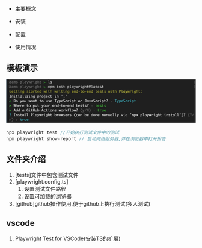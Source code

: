 # 

- 主要概念

- 安装

- 配置

- 使用情况

## 模板演示

![](./img/1.png)


```js
npx playwright test //开始执行测试文件中的测试
npm playwright show-report // 启动网络服务器,并在浏览器中打开报告
```

## 文件夹介绍


1. [tests]文件中包含测试文件
2. [playwright.config.ts]
   1. 设置测试文件路径
   2. 设置可加载的浏览器
3. [github]github操作使用,便于github上执行测试(多人测试)



## vscode

1. Playwright Test for VSCode(安装TS的扩展)

